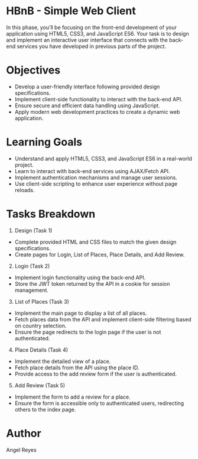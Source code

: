 # HBnB - Simple Web Client

In this phase, you’ll be focusing on the front-end development of your application using HTML5, CSS3, and JavaScript ES6. Your task is to design and implement an interactive user interface that connects with the back-end services you have developed in previous parts of the project.

# Objectives

- Develop a user-friendly interface following provided design specifications.
- Implement client-side functionality to interact with the back-end API.
- Ensure secure and efficient data handling using JavaScript.
- Apply modern web development practices to create a dynamic web application.

# Learning Goals

* Understand and apply HTML5, CSS3, and JavaScript ES6 in a real-world project.
* Learn to interact with back-end services using AJAX/Fetch API.
* Implement authentication mechanisms and manage user sessions.
* Use client-side scripting to enhance user experience without page reloads.

# Tasks Breakdown

1. Design (Task 1)

- Complete provided HTML and CSS files to match the given design specifications.
- Create pages for Login, List of Places, Place Details, and Add Review.
2. Login (Task 2)

- Implement login functionality using the back-end API.
- Store the JWT token returned by the API in a cookie for session management.
3. List of Places (Task 3)

- Implement the main page to display a list of all places.
- Fetch places data from the API and implement client-side filtering based on country selection.
- Ensure the page redirects to the login page if the user is not authenticated.
4. Place Details (Task 4)

- Implement the detailed view of a place.
- Fetch place details from the API using the place ID.
- Provide access to the add review form if the user is authenticated.
5. Add Review (Task 5)

- Implement the form to add a review for a place.
- Ensure the form is accessible only to authenticated users, redirecting others to the index page.

# Author
Angel Reyes


